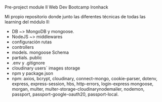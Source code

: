 Pre-project module II Web Dev Bootcamp Ironhack

Mi propio repositorio donde junto las diferentes técnicas de todas las learning del módulo II:

- DB ~> MongoDB y mongoose.
- NodeJS ~> middlewares
- configuración rutas
- controllers
- models. mongoose Schema
- partials. public
- .env y .gitignore
- cloudinary users´ images storage
- npm y package.json
- npm: axios, bcrypt, cloudinary, connect-mongo, cookie-parser, dotenv, express, express-session, hbs, http-errors, login-express
    mongoose, morgan, multer, multer-storage-cloudinarynodemailer, nodemon, passport, passport-google-oauth20, passport-local.
